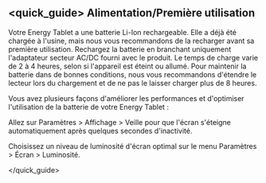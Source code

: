 ## <quick_guide> Alimentation/Première utilisation

Votre Energy Tablet a une batterie Li-Ion rechargeable. Elle a déjà été chargée à l'usine, mais nous vous recommandons de la recharger avant sa première utilisation. Rechargez la batterie en branchant uniquement l'adaptateur secteur AC/DC fourni avec le produit. Le temps de charge varie de 2 à 4 heures, selon si l'appareil est éteint ou allumé. Pour maintenir la batterie dans de bonnes conditions, nous vous recommandons d'étendre le lecteur lors du chargement et de ne pas le laisser charger plus de 8 heures.

Vous avez plusieurs façons d'améliorer les performances et d'optimiser l'utilisation de la batterie de votre Energy Tablet :

Allez sur Paramètres > Affichage > Veille pour que l'écran s'éteigne automatiquement après quelques secondes d'inactivité.

Choisissez un niveau de luminosité d'écran optimal sur le menu Paramètres > Écran > Luminosité.

</quick_guide>
